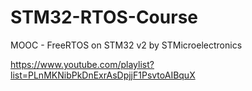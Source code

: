 # STM32-RTOS-Course
MOOC - FreeRTOS on STM32 v2 by STMicroelectronics

https://www.youtube.com/playlist?list=PLnMKNibPkDnExrAsDpjjF1PsvtoAIBquX

